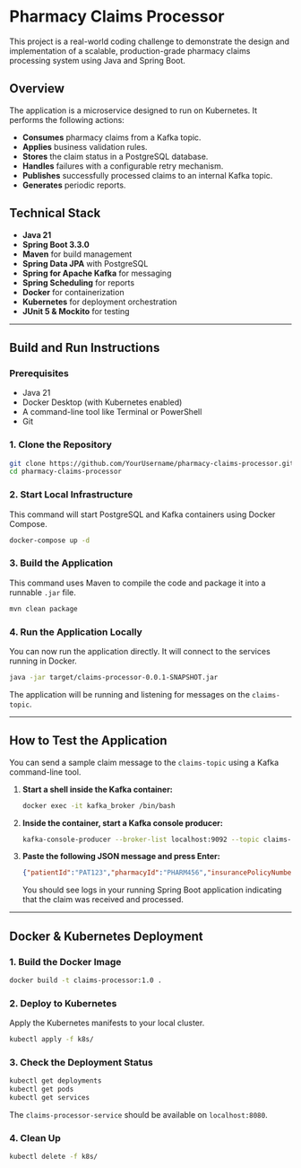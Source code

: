 # Pharmacy Claims Processor

This project is a real-world coding challenge to demonstrate the design and implementation of a scalable, production-grade pharmacy claims processing system using Java and Spring Boot.

## Overview

The application is a microservice designed to run on Kubernetes. It performs the following actions:
- **Consumes** pharmacy claims from a Kafka topic.
- **Applies** business validation rules.
- **Stores** the claim status in a PostgreSQL database.
- **Handles** failures with a configurable retry mechanism.
- **Publishes** successfully processed claims to an internal Kafka topic.
- **Generates** periodic reports.

## Technical Stack
- **Java 21**
- **Spring Boot 3.3.0**
- **Maven** for build management
- **Spring Data JPA** with PostgreSQL
- **Spring for Apache Kafka** for messaging
- **Spring Scheduling** for reports
- **Docker** for containerization
- **Kubernetes** for deployment orchestration
- **JUnit 5 & Mockito** for testing

---

## Build and Run Instructions

### Prerequisites
- Java 21
- Docker Desktop (with Kubernetes enabled)
- A command-line tool like Terminal or PowerShell
- Git

### 1. Clone the Repository
```sh
git clone https://github.com/YourUsername/pharmacy-claims-processor.git
cd pharmacy-claims-processor
```

### 2. Start Local Infrastructure
This command will start PostgreSQL and Kafka containers using Docker Compose.
```sh
docker-compose up -d
```

### 3. Build the Application
This command uses Maven to compile the code and package it into a runnable `.jar` file.
```sh
mvn clean package
```

### 4. Run the Application Locally
You can now run the application directly. It will connect to the services running in Docker.
```sh
java -jar target/claims-processor-0.0.1-SNAPSHOT.jar
```
The application will be running and listening for messages on the `claims-topic`.

---

## How to Test the Application

You can send a sample claim message to the `claims-topic` using a Kafka command-line tool.

1. **Start a shell inside the Kafka container:**
   ```sh
   docker exec -it kafka_broker /bin/bash
   ```

2. **Inside the container, start a Kafka console producer:**
   ```sh
   kafka-console-producer --broker-list localhost:9092 --topic claims-topic
   ```

3. **Paste the following JSON message and press Enter:**
   ```json
   {"patientId":"PAT123","pharmacyId":"PHARM456","insurancePolicyNumber":"POLICY789","claimCost":150.75,"insuranceCoverage":120.50}
   ```
   You should see logs in your running Spring Boot application indicating that the claim was received and processed.

---

## Docker & Kubernetes Deployment

### 1. Build the Docker Image
```sh
docker build -t claims-processor:1.0 .
```

### 2. Deploy to Kubernetes
Apply the Kubernetes manifests to your local cluster.
```sh
kubectl apply -f k8s/
```

### 3. Check the Deployment Status
```sh
kubectl get deployments
kubectl get pods
kubectl get services
```
The `claims-processor-service` should be available on `localhost:8080`.

### 4. Clean Up
```sh
kubectl delete -f k8s/
```